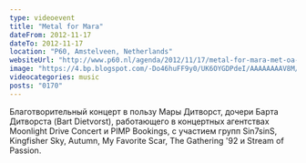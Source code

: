 ```yaml
---
type: videoevent
title: "Metal for Mara"
dateFrom: 2012-11-17
dateTo: 2012-11-17
location: "P60, Amstelveen, Netherlands"
websiteUrl: "http://www.p60.nl/agenda/2012/11/17/metal-for-mara-met-oa-stream-of-passion-sin7sins-kingfisher-sky-autumn-my-favorite-scar-stream-of-passion-suprise-act-518.html"
image: "https://4.bp.blogspot.com/-Do46huFF9y0/UK6OYGDPdeI/AAAAAAAAV8M/CSiJ-fPGIMA/s1600/dsc05747.picasaweb.jpg"
videocategories: music
posts: "0170"
---
```


Благотворительный концерт в пользу Мары Дитворст, дочери Барта Дитворста (Bart Dietvorst), работающего в концертных агентствах Moonlight Drive Concert и PIMP Bookings, с участием групп Sin7sinS, Kingfisher Sky, Autumn, My Favorite Scar, The Gathering '92 и Stream of Passion.
